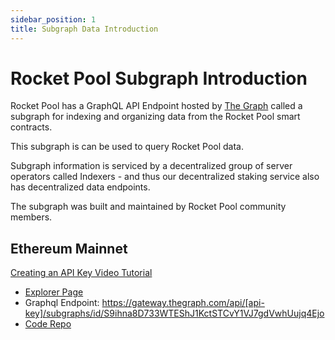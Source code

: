 ```yaml
---
sidebar_position: 1
title: Subgraph Data Introduction
---
```


# Rocket Pool Subgraph Introduction

Rocket Pool has a GraphQL API Endpoint hosted by [The Graph](https://thegraph.com/docs/about/introduction#what-the-graph-is) called a subgraph for indexing and organizing data from the Rocket Pool smart contracts.

This subgraph is can be used to query Rocket Pool data.

Subgraph information is serviced by a decentralized group of server operators called Indexers - and thus our decentralized staking service also has decentralized data endpoints.

The subgraph was built and maintained by Rocket Pool community members.

## Ethereum Mainnet

[Creating an API Key Video Tutorial](https://www.youtube.com/watch?v=UrfIpm-Vlgs)

- [Explorer Page](https://thegraph.com/explorer/subgraph?id=S9ihna8D733WTEShJ1KctSTCvY1VJ7gdVwhUujq4Ejo&view=Playground)
- Graphql Endpoint: https://gateway.thegraph.com/api/[api-key]/subgraphs/id/S9ihna8D733WTEShJ1KctSTCvY1VJ7gdVwhUujq4Ejo
- [Code Repo](https://github.com/Data-Nexus/rocket-pool-mainnet)